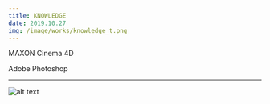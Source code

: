 ```yaml
---
title: KNOWLEDGE
date: 2019.10.27
img: /image/works/knowledge_t.png
---
```


MAXON Cinema 4D

Adobe Photoshop

<hr>

![alt text](https://drive.google.com/uc?export=view&id=1kdq4E43nLGxDxibganOQ_6RJ7JbImv1-)

